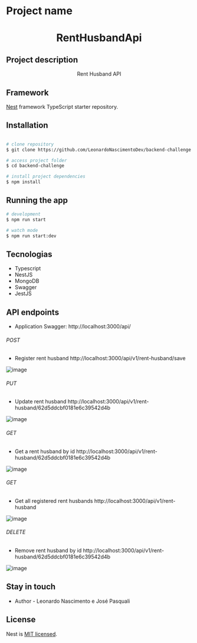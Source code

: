 
# Project name
<h1 align="center">RentHusbandApi</h1>

## Project description
<p align="center">Rent Husband API</p>


## Framework

[Nest](https://github.com/nestjs/nest) framework TypeScript starter repository.

## Installation

```bash

# clone repository
$ git clone https://github.com/LeonardoNascimentoDev/backend-challenge.git

# access project folder
$ cd backend-challenge

# install project dependencies
$ npm install


```

## Running the app

```bash
# development
$ npm run start

# watch mode
$ npm run start:dev
```
## Tecnologias
  - Typescript
  - NestJS
  - MongoDB
  - Swagger
  - JestJS

## API endpoints

 - Application Swagger: http://localhost:3000/api/ 
 
 
###### POST
- Register rent husband
	http://localhost:3000/api/v1/rent-husband/save
  
![image](https://user-images.githubusercontent.com/50468893/179626373-99a312c6-7ee6-4ada-983d-d3fb165543e0.png)

###### PUT
- Update rent husband
	http://localhost:3000/api/v1/rent-husband/62d5ddcbf0181e6c39542d4b
  
![image](https://user-images.githubusercontent.com/50468893/179627601-2b8735c7-731c-498c-b524-bb53b5329a92.png)

###### GET
- Get a rent husband by id
	http://localhost:3000/api/v1/rent-husband/62d5ddcbf0181e6c39542d4b
  
![image](https://user-images.githubusercontent.com/50468893/179627842-437c9fd1-de99-4b4d-abdf-bf848707b2ca.png)

###### GET
- Get all registered rent husbands
	http://localhost:3000/api/v1/rent-husband
  
![image](https://user-images.githubusercontent.com/50468893/179628116-3ba260da-f5c1-4a29-97fd-8f51afa88905.png)

###### DELETE
- Remove rent husband by id
	http://localhost:3000/api/v1/rent-husband/62d5ddcbf0181e6c39542d4b
  
![image](https://user-images.githubusercontent.com/50468893/179628264-aea0caa4-f9ca-4e24-92ec-d32bec20b5ad.png)

## Stay in touch

- Author - Leonardo Nascimento e José Pasquali

## License

  Nest is [MIT licensed](LICENSE).
